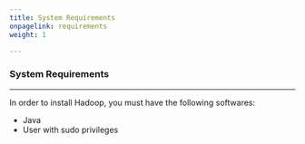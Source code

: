 ```yaml
---
title: System Requirements
onpagelink: requirements
weight: 1

---
```


### System Requirements
-------------------

In order to install Hadoop, you must have the following softwares:

- Java
- User with sudo privileges
 